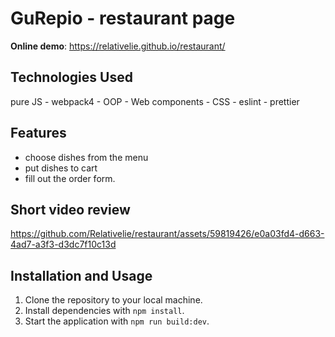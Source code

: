 # GuRepio - restaurant page

**Online demo**: https://relativelie.github.io/restaurant/

## Technologies Used

pure JS - webpack4 - OOP - Web components - CSS - eslint - prettier

## Features

* choose dishes from the menu
* put dishes to cart
* fill out the order form.

## Short video review





https://github.com/Relativelie/restaurant/assets/59819426/e0a03fd4-d663-4ad7-a3f3-d3dc7f10c13d






## Installation and Usage

1. Clone the repository to your local machine.
2. Install dependencies with `npm install`.
3. Start the application with `npm run build:dev`.
